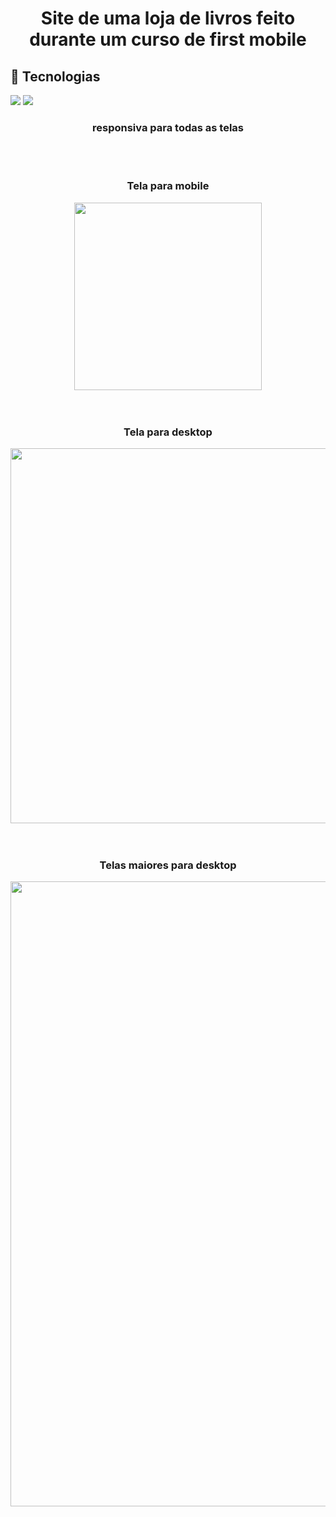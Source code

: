 # <h1 align="center">Site de uma loja de livros feito durante um curso de first mobile</h1>

## 🚀 Tecnologias
<div>
  <img src="https://img.shields.io/badge/HTML-239120?style=for-the-badge&logo=html5&logoColor=white">
  <img src="https://img.shields.io/badge/CSS-239120?&style=for-the-badge&logo=css3&logoColor=white">
</div>

<!-- ## Tecnologias utilizadas no projeto
* HTML
* CSS -->

<h3 align="center">responsiva para todas as telas</h3>
<br>
<br>
<h3 align="center">Tela para mobile</h3>
<div align="center">
  <img src="https://github.com/DeangellesES/loja_de_livros_ficticio-HTML-CSS-JavaScript/blob/main/mobile.png" width="300">
</div>
<br>
<br>
<h3 align="center">Tela para desktop</h3>
<div align="center">
  <img src="https://github.com/DeangellesES/loja_de_livros_ficticio-HTML-CSS-JavaScript/blob/main/tablet.png" width="600">
</div>
<br>
<br>
<h3 align="center">Telas maiores para desktop</h3>
<div align="center">
  <img src="https://github.com/DeangellesES/loja_de_livros_ficticio-HTML-CSS-JavaScript/blob/main/desktop.png" width="1000">
</div>

